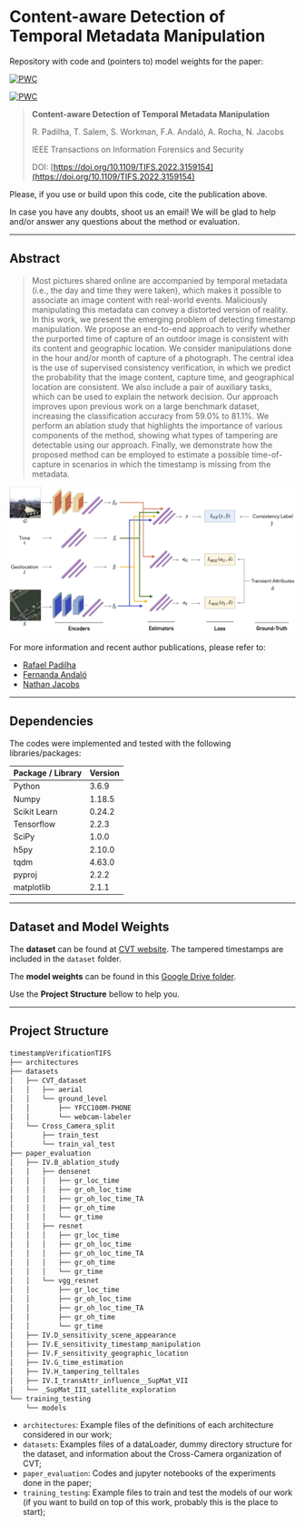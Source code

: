 # Content-aware Detection of Temporal Metadata Manipulation
Repository with code and (pointers to) model weights for the paper: 


[![PWC](https://img.shields.io/endpoint.svg?url=https://paperswithcode.com/badge/content-aware-detection-of-temporal-metadata/temporal-metadata-manipulation-detection-on)](https://paperswithcode.com/sota/temporal-metadata-manipulation-detection-on?p=content-aware-detection-of-temporal-metadata)

[![PWC](https://img.shields.io/endpoint.svg?url=https://paperswithcode.com/badge/content-aware-detection-of-temporal-metadata/temporal-metadata-manipulation-detection-on-1)](https://paperswithcode.com/sota/temporal-metadata-manipulation-detection-on-1?p=content-aware-detection-of-temporal-metadata)



>**Content-aware Detection of Temporal Metadata Manipulation** 
>
>R. Padilha, T. Salem, S. Workman, F.A. Andaló, A. Rocha, N. Jacobs
>
>IEEE Transactions on Information Forensics and Security
>
>DOI: [https://doi.org/10.1109/TIFS.2022.3159154](https://doi.org/10.1109/TIFS.2022.3159154)

Please, if you use or build upon this code, cite the publication above. 

In case you have any doubts, shoot us an email! We will be glad to help and/or answer any questions about the method or evaluation. 

---------

## Abstract
> Most pictures shared online are accompanied by temporal metadata (i.e., the day and time they were taken),  which makes it possible to associate an image content with real-world events. Maliciously manipulating this metadata can convey a distorted version of reality. In this work, we present the emerging problem of detecting timestamp manipulation. We propose an end-to-end approach to verify whether the purported time of capture of an outdoor image is consistent with its content and geographic location. We consider manipulations done in the hour and/or month of capture of a photograph. The central idea is the use of supervised consistency verification, in which we predict the probability that the image content, capture time, and geographical location are consistent. We also include a pair of auxiliary tasks, which can be used to explain the network decision. Our approach improves upon previous work on a large benchmark dataset, increasing the classification accuracy from 59.0% to 81.1%. We perform an ablation study that highlights the importance of various components of the method, showing what types of tampering are detectable using our approach. Finally, we demonstrate how the proposed method can be employed to estimate a possible time-of-capture in scenarios in which the timestamp is missing from the metadata.


![alt text](https://github.com/rafaspadilha/timestampVerificationTIFS/blob/main/network_architecture.png)



For more information and recent author publications, please refer to:
- [Rafael Padilha](https://rafaspadilha.github.io)
- [Fernanda Andaló](http://fernanda.andalo.net.br)
- [Nathan Jacobs](https://jacobsn.github.io/)


---------

## Dependencies

The codes were implemented and tested with the following libraries/packages:

| Package / Library        | Version           | 
| ------------- |-------------| 
| Python | 3.6.9 | 
| Numpy | 1.18.5 | 
| Scikit Learn | 0.24.2 | 
| Tensorflow | 2.2.3 |
| SciPy | 1.0.0 |
| h5py | 2.10.0 |
| tqdm | 4.63.0 |
| pyproj | 2.2.2 |
| matplotlib | 2.1.1 | 




---------

## Dataset and Model Weights

The **dataset** can be found at [CVT website](https://tsalem.github.io/DynamicMaps/). The tampered timestamps are included in the `dataset` folder.

The **model weights** can be found in this [Google Drive folder](https://drive.google.com/drive/folders/1wZNAhBBcz78OQO9U1n6I7zDY1K5lc_iw?usp=sharing). 

Use the **Project Structure** bellow to help you. 

---------

## Project Structure

```
timestampVerificationTIFS
├── architectures
├── datasets
│   ├── CVT_dataset
│   │   ├── aerial
│   │   └── ground_level
│   │       ├── YFCC100M-PHONE
│   │       └── webcam-labeler
│   └── Cross_Camera_split
│       ├── train_test
│       └── train_val_test
├── paper_evaluation
│   ├── IV.B_ablation_study
│   │   ├── densenet
│   │   │   ├── gr_loc_time
│   │   │   ├── gr_oh_loc_time
│   │   │   ├── gr_oh_loc_time_TA
│   │   │   ├── gr_oh_time
│   │   │   └── gr_time
│   │   ├── resnet
│   │   │   ├── gr_loc_time
│   │   │   ├── gr_oh_loc_time
│   │   │   ├── gr_oh_loc_time_TA
│   │   │   ├── gr_oh_time
│   │   │   └── gr_time
│   │   └── vgg_resnet
│   │       ├── gr_loc_time
│   │       ├── gr_oh_loc_time
│   │       ├── gr_oh_loc_time_TA
│   │       ├── gr_oh_time
│   │       └── gr_time
│   ├── IV.D_sensitivity_scene_appearance
│   ├── IV.E_sensitivity_timestamp_manipulation
│   ├── IV.F_sensitivity_geographic_location
│   ├── IV.G_time_estimation
│   ├── IV.H_tampering_telltales
│   ├── IV.I_transAttr_influence__SupMat_VII
│   └── _SupMat_III_satellite_exploration
└── training_testing
    └── models
```

- `architectures`: Example files of the definitions of each architecture considered in our work;
- `datasets`: Examples files of a dataLoader, dummy directory structure for the dataset, and information about the Cross-Camera organization of CVT;
- `paper_evaluation`: Codes and jupyter notebooks of the experiments done in the paper;
- `training_testing`: Example files to train and test the models of our work (if you want to build on top of this work, probably this is the place to start);
